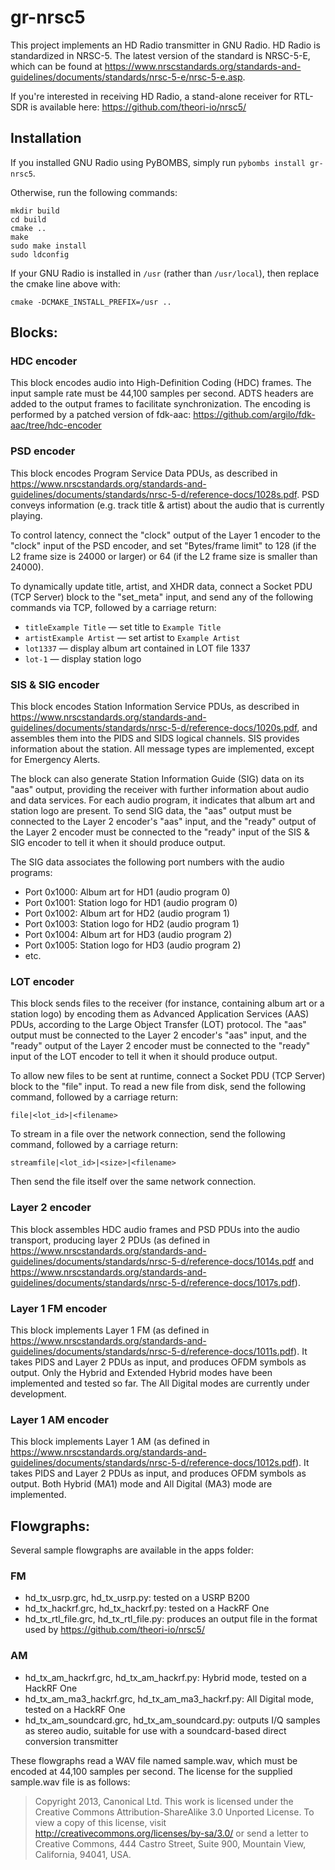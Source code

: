 gr-nrsc5
========

This project implements an HD Radio transmitter in GNU Radio.
HD Radio is standardized in NRSC-5. The latest version of the
standard is NRSC-5-E, which can be found at
https://www.nrscstandards.org/standards-and-guidelines/documents/standards/nrsc-5-e/nrsc-5-e.asp.

If you're interested in receiving HD Radio, a stand-alone receiver for RTL-SDR
is available here: https://github.com/theori-io/nrsc5/

## Installation

If you installed GNU Radio using PyBOMBS, simply run `pybombs install gr-nrsc5`.

Otherwise, run the following commands:

    mkdir build
    cd build
    cmake ..
    make
    sudo make install
    sudo ldconfig

If your GNU Radio is installed in `/usr` (rather than `/usr/local`), then
replace the cmake line above with:

    cmake -DCMAKE_INSTALL_PREFIX=/usr ..

## Blocks:

### HDC encoder

This block encodes audio into High-Definition Coding (HDC) frames. The input sample rate must be 44,100 samples per second. ADTS headers are added to the output frames to facilitate synchronization. The encoding is performed by a patched version of fdk-aac: https://github.com/argilo/fdk-aac/tree/hdc-encoder

### PSD encoder

This block encodes Program Service Data PDUs, as described in https://www.nrscstandards.org/standards-and-guidelines/documents/standards/nrsc-5-d/reference-docs/1028s.pdf. PSD conveys information (e.g. track title & artist) about the audio that is currently playing.

To control latency, connect the "clock" output of the Layer 1 encoder to the "clock" input of the PSD encoder, and set "Bytes/frame limit" to 128 (if the L2 frame size is 24000 or larger) or 64 (if the L2 frame size is smaller than 24000).

To dynamically update title, artist, and XHDR data, connect a Socket PDU (TCP Server) block to the "set_meta" input, and send any of the following commands via TCP, followed by a carriage return:

* `titleExample Title` — set title to `Example Title`
* `artistExample Artist` — set artist to `Example Artist`
* `lot1337` — display album art contained in LOT file 1337
* `lot-1` — display station logo

### SIS & SIG encoder

This block encodes Station Information Service PDUs, as described in https://www.nrscstandards.org/standards-and-guidelines/documents/standards/nrsc-5-d/reference-docs/1020s.pdf, and assembles them into the PIDS and SIDS logical channels. SIS provides information about the station. All message types are implemented, except for Emergency Alerts.

The block can also generate Station Information Guide (SIG) data on its "aas" output, providing the receiver with further information about audio and data services. For each audio program, it indicates that album art and station logo are present. To send SIG data, the "aas" output must be connected to the Layer 2 encoder's "aas" input, and the "ready" output of the Layer 2 encoder must be connected to the "ready" input of the SIS & SIG encoder to tell it when it should produce output.

The SIG data associates the following port numbers with the audio programs:

* Port 0x1000: Album art for HD1 (audio program 0)
* Port 0x1001: Station logo for HD1 (audio program 0)
* Port 0x1002: Album art for HD2 (audio program 1)
* Port 0x1003: Station logo for HD2 (audio program 1)
* Port 0x1004: Album art for HD3 (audio program 2)
* Port 0x1005: Station logo for HD3 (audio program 2)
* etc.

### LOT encoder

This block sends files to the receiver (for instance, containing album art or a station logo) by encoding them as Advanced Application Services (AAS) PDUs, according to the Large Object Transfer (LOT) protocol. The "aas" output must be connected to the Layer 2 encoder's "aas" input, and the "ready" output of the Layer 2 encoder must be connected to the "ready" input of the LOT encoder to tell it when it should produce output.

To allow new files to be sent at runtime, connect a Socket PDU (TCP Server) block to the "file" input. To read a new file from disk, send the following command, followed by a carriage return:

```
file|<lot_id>|<filename>
```

To stream in a file over the network connection, send the following command, followed by a carriage return:

```
streamfile|<lot_id>|<size>|<filename>
```

Then send the file itself over the same network connection.

### Layer 2 encoder

This block assembles HDC audio frames and PSD PDUs into the audio transport, producing layer 2 PDUs (as defined in https://www.nrscstandards.org/standards-and-guidelines/documents/standards/nrsc-5-d/reference-docs/1014s.pdf and https://www.nrscstandards.org/standards-and-guidelines/documents/standards/nrsc-5-d/reference-docs/1017s.pdf).

### Layer 1 FM encoder

This block implements Layer 1 FM (as defined in https://www.nrscstandards.org/standards-and-guidelines/documents/standards/nrsc-5-d/reference-docs/1011s.pdf). It takes PIDS and Layer 2 PDUs as input, and produces OFDM symbols as output. Only the Hybrid and Extended Hybrid modes have been implemented and tested so far. The All Digital modes are currently under development.

### Layer 1 AM encoder

This block implements Layer 1 AM (as defined in https://www.nrscstandards.org/standards-and-guidelines/documents/standards/nrsc-5-d/reference-docs/1012s.pdf). It takes PIDS and Layer 2 PDUs as input, and produces OFDM symbols as output. Both Hybrid (MA1) mode and All Digital (MA3) mode are implemented.

## Flowgraphs:

Several sample flowgraphs are available in the apps folder:

### FM

* hd_tx_usrp.grc, hd_tx_usrp.py: tested on a USRP B200
* hd_tx_hackrf.grc, hd_tx_hackrf.py: tested on a HackRF One
* hd_tx_rtl_file.grc, hd_tx_rtl_file.py: produces an output file in the format used by https://github.com/theori-io/nrsc5/

### AM

* hd_tx_am_hackrf.grc, hd_tx_am_hackrf.py: Hybrid mode, tested on a HackRF One
* hd_tx_am_ma3_hackrf.grc, hd_tx_am_ma3_hackrf.py: All Digital mode, tested on a HackRF One
* hd_tx_am_soundcard.grc, hd_tx_am_soundcard.py: outputs I/Q samples as stereo audio, suitable for use with a soundcard-based direct conversion transmitter

These flowgraphs read a WAV file named sample.wav, which must be encoded at 44,100 samples per second. The license for the supplied sample.wav file is as follows:

> Copyright 2013, Canonical Ltd.
> This work is licensed under the Creative Commons Attribution-ShareAlike 3.0
> Unported License. To view a copy of this license, visit
> http://creativecommons.org/licenses/by-sa/3.0/ or send a letter to Creative
> Commons, 444 Castro Street, Suite 900, Mountain View, California, 94041, USA.
